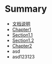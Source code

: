 # Summary

* [文档说明][1]
* [Chapter1][2]
* [Section1.1][3]
* [Section1.2][4]
* [Chapter2][5]
* asd
* asd123123

[1]:	README.md
[2]:	chapter1/README.md
[3]:	chapter1/section1.1.md
[4]:	chapter1/section1.2.md
[5]:	chapter2/README.md
